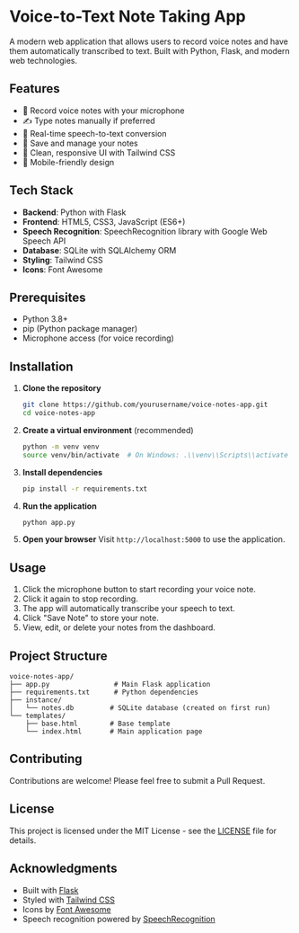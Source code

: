 # Voice-to-Text Note Taking App

A modern web application that allows users to record voice notes and have them automatically transcribed to text. Built with Python, Flask, and modern web technologies.

## Features

- 🎤 Record voice notes with your microphone
- ✍️ Type notes manually if preferred
- 🔄 Real-time speech-to-text conversion
- 💾 Save and manage your notes
- 🎨 Clean, responsive UI with Tailwind CSS
- 📱 Mobile-friendly design

## Tech Stack

- **Backend**: Python with Flask
- **Frontend**: HTML5, CSS3, JavaScript (ES6+)
- **Speech Recognition**: SpeechRecognition library with Google Web Speech API
- **Database**: SQLite with SQLAlchemy ORM
- **Styling**: Tailwind CSS
- **Icons**: Font Awesome

## Prerequisites

- Python 3.8+
- pip (Python package manager)
- Microphone access (for voice recording)

## Installation

1. **Clone the repository**
   ```bash
   git clone https://github.com/yourusername/voice-notes-app.git
   cd voice-notes-app
   ```

2. **Create a virtual environment** (recommended)
   ```bash
   python -m venv venv
   source venv/bin/activate  # On Windows: .\\venv\\Scripts\\activate
   ```

3. **Install dependencies**
   ```bash
   pip install -r requirements.txt
   ```

4. **Run the application**
   ```bash
   python app.py
   ```

5. **Open your browser**
   Visit `http://localhost:5000` to use the application.

## Usage

1. Click the microphone button to start recording your voice note.
2. Click it again to stop recording.
3. The app will automatically transcribe your speech to text.
4. Click "Save Note" to store your note.
5. View, edit, or delete your notes from the dashboard.

## Project Structure

```
voice-notes-app/
├── app.py                # Main Flask application
├── requirements.txt      # Python dependencies
├── instance/
│   └── notes.db         # SQLite database (created on first run)
└── templates/
    ├── base.html        # Base template
    └── index.html       # Main application page
```

## Contributing

Contributions are welcome! Please feel free to submit a Pull Request.

## License

This project is licensed under the MIT License - see the [LICENSE](LICENSE) file for details.

## Acknowledgments

- Built with [Flask](https://flask.palletsprojects.com/)
- Styled with [Tailwind CSS](https://tailwindcss.com/)
- Icons by [Font Awesome](https://fontawesome.com/)
- Speech recognition powered by [SpeechRecognition](https://pypi.org/project/SpeechRecognition/)
